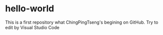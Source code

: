 # hello-world
This is a first repository what ChingPingTseng's begining on GitHub.
Try to edit by Visual Studio Code

